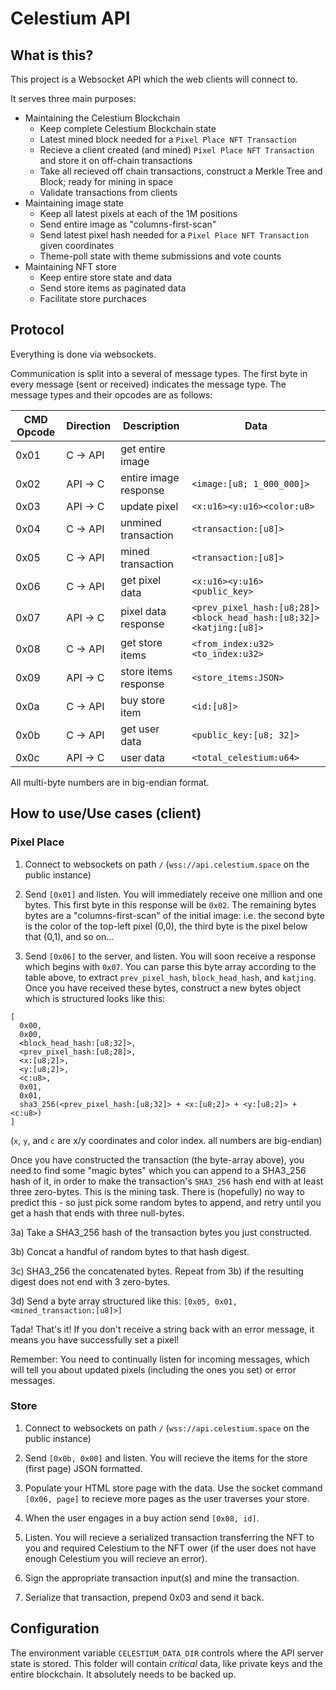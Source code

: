 
# Celestium API


## What is this?

This project is a Websocket API which the web clients will connect to.

It serves three main purposes:

- Maintaining the Celestium Blockchain
  - Keep complete Celestium Blockchain state
  - Latest mined block needed for a `Pixel Place NFT Transaction`
  - Recieve a client created (and mined) `Pixel Place NFT Transaction` and store it on off-chain transactions
  - Take all recieved off chain transactions, construct a Merkle Tree and Block; ready for mining in space
  - Validate transactions from clients
- Maintaining image state
  - Keep all latest pixels at each of the 1M positions
  - Send entire image as "columns-first-scan"
  - Send latest pixel hash needed for a `Pixel Place NFT Transaction` given coordinates
  - Theme-poll state with theme submissions and vote counts
- Maintaining NFT store
  - Keep entire store state and data
  - Send store items as paginated data
  - Facilitate store purchaces


## Protocol

Everything is done via websockets. 

Communication is split into a several of message types.
The first byte in every message (sent or received) indicates the message type.
The message types and their opcodes are as follows:

| CMD Opcode | Direction | Description           | Data                                 |
| ---------- | --------- | --------------------  | ------------------------------------ |
| 0x01       | C -> API  | get entire image      |                                      |
| 0x02       | API -> C  | entire image response | `<image:[u8; 1_000_000]>`            |
| 0x03       | API -> C  | update pixel          | `<x:u16><y:u16><color:u8>`           |
| 0x04       | C -> API  | unmined transaction   | `<transaction:[u8]>`                 |
| 0x05       | C -> API  | mined transaction     | `<transaction:[u8]>`                 |
| 0x06       | C -> API  | get pixel data        | `<x:u16><y:u16><public_key>`         |
| 0x07       | API -> C  | pixel data response   | `<prev_pixel_hash:[u8;28]><block_head_hash:[u8;32]><katjing:[u8]>` |
| 0x08       | C -> API  | get store items       | `<from_index:u32><to_index:u32>`     |
| 0x09       | API -> C  | store items response  | `<store_items:JSON>`                 |
| 0x0a       | C -> API  | buy store item        | `<id:[u8]>`                          |
| 0x0b       | C -> API  | get user data         | `<public_key:[u8; 32]>`              |
| 0x0c       | API -> C  | user data             | `<total_celestium:u64>`              |


All multi-byte numbers are in big-endian format.

## How to use/Use cases (client)

### Pixel Place

1. Connect to websockets on path `/` (`wss://api.celestium.space` on the public instance)

2. Send `[0x01]` and listen. You will immediately receive one million and one bytes. This first byte in this response will be `0x02`. The remaining bytes bytes are a "columns-first-scan" of the initial image: i.e. the second byte is the color of the top-left pixel (0,0), the third byte is the pixel below that (0,1), and so on...

3. Send `[0x06]` to the server, and listen. You will soon receive a response which begins with `0x07`. You can parse this byte array according to the table above, to extract `prev_pixel_hash`, `block_head_hash`, and `katjing`.
Once you have received these bytes, construct a new bytes object which is structured looks like this:

```
[
  0x00,
  0x00,
  <block_head_hash:[u8;32]>,
  <prev_pixel_hash:[u8;28]>,
  <x:[u8;2]>,
  <y:[u8;2]>,
  <c:u8>,
  0x01,
  0x01,
  sha3_256(<prev_pixel_hash:[u8;32]> + <x:[u8;2]> + <y:[u8;2]> + <c:u8>)
]
```

(`x`, `y`, and `c` are x/y coordinates and color index. all numbers are big-endian)

Once you have constructed the transaction (the byte-array above), you need to find some "magic bytes" which you can append to a SHA3_256 hash of it, in order to make the transaction's `SHA3_256` hash end with at least three zero-bytes. This is the mining task.
There is (hopefully) no way to predict this - so just pick some random bytes to append, and retry until you get a hash that ends with three null-bytes.

3a) Take a SHA3_256 hash of the transaction bytes you just constructed.

3b) Concat a handful of random bytes to that hash digest.

3c) SHA3_256 the concatenated bytes. Repeat from 3b) if the resulting digest does not end with 3 zero-bytes.

3d) Send a byte array structured like this: `[0x05, 0x01, <mined_transaction:[u8]>]`

Tada! That's it! If you don't receive a string back with an error message, it means you have successfully set a pixel!

Remember: You need to continually listen for incoming messages, which will tell you about updated pixels (including the ones you set) or error messages.



### Store
1. Connect to websockets on path `/` (`wss://api.celestium.space` on the public instance)

2. Send `[0x0b, 0x00]` and listen. You will recieve the items for the store (first page) JSON formatted.

3. Populate your HTML store page with the data. Use the socket command `[0x06, page]` to recieve more pages as the user traverses your store.

4. When the user engages in a buy action send `[0x08, id]`.

5. Listen. You will recieve a serialized transaction transferring the NFT to you and required Celestium to the NFT ower (if the user does not have enough Celestium you will recieve an error).

6. Sign the appropriate transaction input(s) and mine the transaction.

7. Serialize that transaction, prepend 0x03 and send it back.

## Configuration

The environment variable `CELESTIUM_DATA_DIR` controls where the API server state is stored.
This folder will contain *critical* data, like private keys and the entire blockchain.
It absolutely needs to be backed up.
